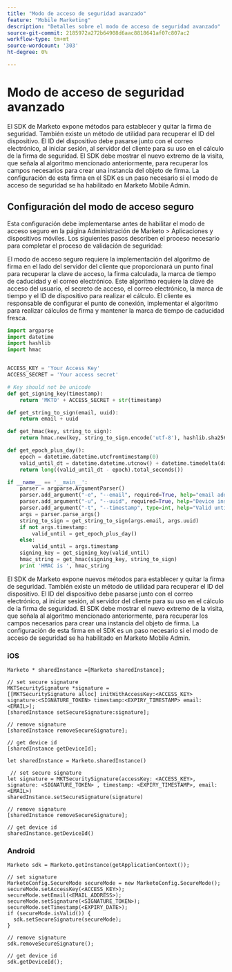 ```yaml
---
title: "Modo de acceso de seguridad avanzado"
feature: "Mobile Marketing"
description: "Detalles sobre el modo de acceso de seguridad avanzado"
source-git-commit: 2185972a272b64908d6aac8818641af07c807ac2
workflow-type: tm+mt
source-wordcount: '303'
ht-degree: 0%

---
```



# Modo de acceso de seguridad avanzado

El SDK de Marketo expone métodos para establecer y quitar la firma de seguridad. También existe un método de utilidad para recuperar el ID del dispositivo. El ID del dispositivo debe pasarse junto con el correo electrónico, al iniciar sesión, al servidor del cliente para su uso en el cálculo de la firma de seguridad. El SDK debe mostrar el nuevo extremo de la visita, que señala al algoritmo mencionado anteriormente, para recuperar los campos necesarios para crear una instancia del objeto de firma. La configuración de esta firma en el SDK es un paso necesario si el modo de acceso de seguridad se ha habilitado en Marketo Mobile Admin.

## Configuración del modo de acceso seguro

Esta configuración debe implementarse antes de habilitar el modo de acceso seguro en la página Administración de Marketo > Aplicaciones y dispositivos móviles. Los siguientes pasos describen el proceso necesario para completar el proceso de validación de seguridad:

El modo de acceso seguro requiere la implementación del algoritmo de firma en el lado del servidor del cliente que proporcionará un punto final para recuperar la clave de acceso, la firma calculada, la marca de tiempo de caducidad y el correo electrónico. Este algoritmo requiere la clave de acceso del usuario, el secreto de acceso, el correo electrónico, la marca de tiempo y el ID de dispositivo para realizar el cálculo. El cliente es responsable de configurar el punto de conexión, implementar el algoritmo para realizar cálculos de firma y mantener la marca de tiempo de caducidad fresca.

```python
import argparse
import datetime
import hashlib
import hmac


ACCESS_KEY = 'Your Access Key'
ACCESS_SECRET = 'Your access secret'

# Key should not be unicode
def get_signing_key(timestamp):
    return 'MKTO' + ACCESS_SECRET + str(timestamp)

def get_string_to_sign(email, uuid):
    return email + uuid

def get_hmac(key, string_to_sign):
    return hmac.new(key, string_to_sign.encode('utf-8'), hashlib.sha256).hexdigest()

def get_epoch_plus_day():
    epoch = datetime.datetime.utcfromtimestamp(0)
    valid_until_dt = datetime.datetime.utcnow() + datetime.timedelta(days=1)
    return long((valid_until_dt - epoch).total_seconds())

if __name__ == '__main__':
    parser = argparse.ArgumentParser()
    parser.add_argument("-e", "--email", required=True, help="email address")
    parser.add_argument("-u", "--uuid", required=True, help="Device install id")
    parser.add_argument("-t", "--timestamp", type=int, help="Valid until timestamp")
    args = parser.parse_args()
    string_to_sign = get_string_to_sign(args.email, args.uuid)
    if not args.timestamp:
        valid_until = get_epoch_plus_day()
    else:
        valid_until = args.timestamp
    signing_key = get_signing_key(valid_until)
    hmac_string = get_hmac(signing_key, string_to_sign)
    print 'HMAC is ', hmac_string
```

El SDK de Marketo expone nuevos métodos para establecer y quitar la firma de seguridad. También existe un método de utilidad para recuperar el ID del dispositivo. El ID del dispositivo debe pasarse junto con el correo electrónico, al iniciar sesión, al servidor del cliente para su uso en el cálculo de la firma de seguridad. El SDK debe mostrar el nuevo extremo de la visita, que señala al algoritmo mencionado anteriormente, para recuperar los campos necesarios para crear una instancia del objeto de firma. La configuración de esta firma en el SDK es un paso necesario si el modo de acceso de seguridad se ha habilitado en Marketo Mobile Admin.

### iOS

```
Marketo * sharedInstance =[Marketo sharedInstance];

// set secure signature
MKTSecuritySignature *signature =
[[MKTSecuritySignature alloc] initWithAccessKey:<ACCESS_KEY> signature:<SIGNATURE_TOKEN> timestamp:<EXPIRY_TIMESTAMP> email:<EMAIL>];
[sharedInstance setSecureSignature:signature];

// remove signature
[sharedInstance removeSecureSignature];

// get device id
[sharedInstance getDeviceId];
```

```
let sharedInstance = Marketo.sharedInstance()

 // set secure signature
let signature = MKTSecuritySignature(accessKey: <ACCESS_KEY>, signature: <SIGNATURE_TOKEN> , timestamp: <EXPIRY_TIMESTAMP>, email: <EMAIL>)
sharedInstance.setSecureSignature(signature)

// remove signature
[sharedInstance removeSecureSignature];

// get device id
sharedInstance.getDeviceId()
```

### Android

```
Marketo sdk = Marketo.getInstance(getApplicationContext());

// set signature
MarketoConfig.SecureMode secureMode = new MarketoConfig.SecureMode();
secureMode.setAccessKey(<ACCESS_KEY>);
secureMode.setEmail(<EMAIL_ADDRESS>);
secureMode.setSignature(<SIGNATURE_TOKEN>);
secureMode.setTimestamp(<EXPIRY_DATE>);
if (secureMode.isValid()) {
  sdk.setSecureSignature(secureMode);
}

// remove signature
sdk.removeSecureSignature();

// get device id
sdk.getDeviceId();
```
